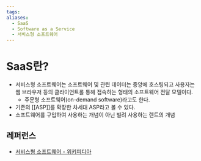 ```yaml
---
tags: 
aliases:
  - SaaS
  - Software as a Service
  - 서비스형 소프트웨어
---
```

# SaaS란?
- 서비스형 소프트웨어는 소프트웨어 및 관련 데이터는 중앙에 호스팅되고 사용자는 웹 브라우저 등의 클라이언트롤 통해 접속하는 형태의 소프트웨어 전달 모델이다.
	- 주문형 소프트웨어(on-demand software)라고도 한다.
- 기존의 [[ASP]]를 확장한 차세대 ASP라고 볼 수 있다.
- 소프트웨어를 구입하여 사용하는 개념이 아닌 빌려 사용하는 렌트의 개념

## 레퍼런스
- [서비스형 소프트웨어 - 위키피디아](https://ko.wikipedia.org/wiki/%EC%84%9C%EB%B9%84%EC%8A%A4%ED%98%95_%EC%86%8C%ED%94%84%ED%8A%B8%EC%9B%A8%EC%96%B4)